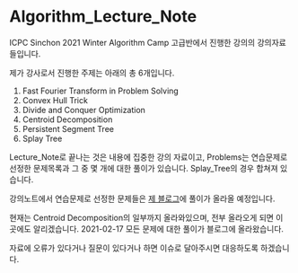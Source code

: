 # Algorithm_Lecture_Note
ICPC Sinchon 2021 Winter Algorithm Camp 고급반에서 진행한 강의의 강의자료들입니다.

제가 강사로서 진행한 주제는 아래의 총 6개입니다.
1. Fast Fourier Transform in Problem Solving
2. Convex Hull Trick
3. Divide and Conquer Optimization
4. Centroid Decomposition
5. Persistent Segment Tree
6. Splay Tree

Lecture_Note로 끝나는 것은 내용에 집중한 강의 자료이고, Problems는 연습문제로 선정한 문제목록과 그 중 몇 개에 대한 풀이가 있습니다.
Splay_Tree의 경우 합쳐져 있습니다.

강의노트에서 연습문제로 선정한 문제들은 [제 블로그](https://seastar105.tistory.com)에 풀이가 올라올 예정입니다. 

현재는 Centroid Decomposition의 일부까지 올라와있으며, 전부 올라오게 되면 이 곳에도 알리겠습니다.
2021-02-17 모든 문제에 대한 풀이가 블로그에 올라왔습니다.

자료에 오류가 있다거나 질문이 있다거나 하면 이슈로 달아주시면 대응하도록 하겠습니다.
